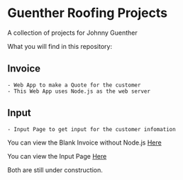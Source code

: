 # Guenther Roofing Projects
A collection of projects for Johnny Guenther 

What you will find in this repository:

## Invoice
	- Web App to make a Quote for the customer
	- This Web App uses Node.js as the web server
## Input
	- Input Page to get input for the customer infomation

You can view the Blank Invoice without Node.js [Here](https://creative-solutions-byrobert.github.io/Guenther-Metal-Roofing-Projects/Invoice)

You can view the Input Page [Here](https://creative-solutions-byrobert.github.io/Guenther-Metal-Roofing-Projects/input.html)

Both are still under construction.
